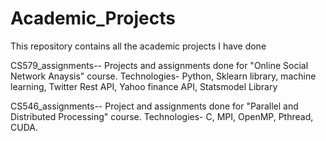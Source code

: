 # Academic_Projects
This repository contains all the academic projects I have done

CS579_assignments-- 
	Projects and assignments done for "Online Social Network Anaysis" course. 
	Technologies- Python, Sklearn library, machine learning, Twitter Rest API, Yahoo finance API, Statsmodel Library 

CS546_assignments--
	Project and assignments done for "Parallel and Distributed Processing" course.
	Technologies- C, MPI, OpenMP, Pthread, CUDA.
